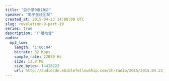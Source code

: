 ```yaml
---
title: "启示录9章10讲"
speaker: "电子圣经团契"
created_at: 2015-04-23 14:00:00 UTC
slug: revelation-9-part-10
series: true
description: "广播电台"
audio:
  mp3_low:
    length: '1:00:04'
    bitrate: 32 Kbps
    sample_rate: 22050 Hz
    size: 13.8 MB
    size_bytes: 14418222
    url: http://audiocdn.ebiblefellowship.com/zh/radio/2015/2015.04.23_EBF_-_Revelation_9_Part_10.mp3
---
```

